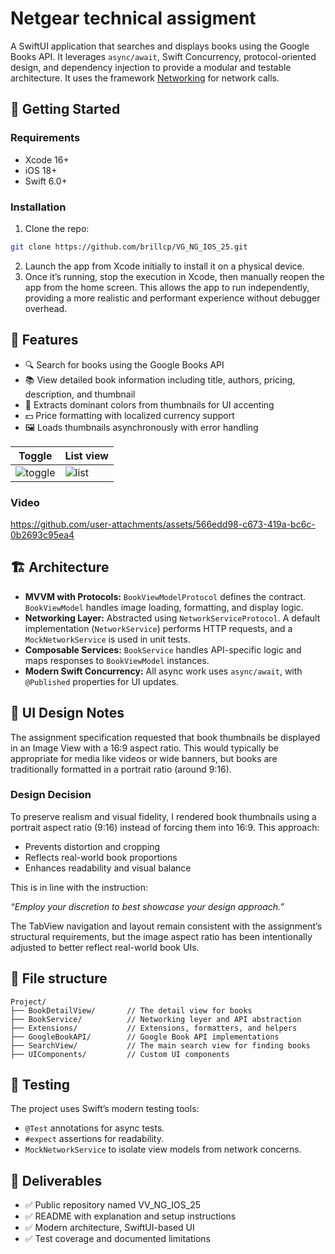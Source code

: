 # Netgear technical assigment

A SwiftUI application that searches and displays books using the Google Books API. It leverages `async/await`, Swift Concurrency, protocol-oriented design, and dependency injection to provide a modular and testable architecture. It uses the framework [Networking](https://github.com/brillcp/networking) for network calls.


## 🚀 Getting Started

### Requirements

- Xcode 16+
- iOS 18+
- Swift 6.0+

### Installation

1. Clone the repo:
```bash
git clone https://github.com/brillcp/VG_NG_IOS_25.git
```
2. Launch the app from Xcode initially to install it on a physical device.
3. Once it’s running, stop the execution in Xcode, then manually reopen the app from the home screen.
This allows the app to run independently, providing a more realistic and performant experience without debugger overhead.

## 🧩 Features

- 🔍 Search for books using the Google Books API
- 📚 View detailed book information including title, authors, pricing, description, and thumbnail
- 🌈 Extracts dominant colors from thumbnails for UI accenting
- 💵 Price formatting with localized currency support
- 🖼️ Loads thumbnails asynchronously with error handling


| Toggle | List view |
|-|-|
| ![toggle](https://github.com/user-attachments/assets/124749d9-b32a-46a5-b484-460ba9a314a1) | ![list](https://github.com/user-attachments/assets/ab097365-9ca4-4fb8-975f-837b9277289d) |


### Video
https://github.com/user-attachments/assets/566edd98-c673-419a-bc6c-0b2693c95ea4


## 🏗 Architecture

- **MVVM with Protocols:** `BookViewModelProtocol` defines the contract. `BookViewModel` handles image loading, formatting, and display logic.
- **Networking Layer:** Abstracted using `NetworkServiceProtocol`. A default implementation (`NetworkService`) performs HTTP requests, and a `MockNetworkService` is used in unit tests.
- **Composable Services:** `BookService` handles API-specific logic and maps responses to `BookViewModel` instances.
- **Modern Swift Concurrency:** All async work uses `async/await`, with `@Published` properties for UI updates.


## 🎨 UI Design Notes

The assignment specification requested that book thumbnails be displayed in an Image View with a 16:9 aspect ratio. This would typically be appropriate for media like videos or wide banners, but books are traditionally formatted in a portrait ratio (around 9:16).

### Design Decision

To preserve realism and visual fidelity, I rendered book thumbnails using a portrait aspect ratio (9:16) instead of forcing them into 16:9. This approach:
- Prevents distortion and cropping
- Reflects real-world book proportions
- Enhances readability and visual balance

This is in line with the instruction:

*“Employ your discretion to best showcase your design approach.”*


The TabView navigation and layout remain consistent with the assignment’s structural requirements, but the image aspect ratio has been intentionally adjusted to better reflect real-world book UIs.


## 📁 File structure
```
Project/
├── BookDetailView/       // The detail view for books
├── BookService/          // Networking leyer and API abstraction
├── Extensions/           // Extensions, formatters, and helpers
├── GoogleBookAPI/        // Google Book API implementations
├── SearchView/           // The main search view for finding books
├── UIComponents/         // Custom UI components
```

## 🧪 Testing

The project uses Swift’s modern testing tools:
-	`@Test` annotations for async tests.
-	`#expect` assertions for readability.
-	`MockNetworkService` to isolate view models from network concerns.


## 📌 Deliverables
- ✅ Public repository named VV_NG_IOS_25
- ✅ README with explanation and setup instructions
- ✅ Modern architecture, SwiftUI-based UI
- ✅ Test coverage and documented limitations
